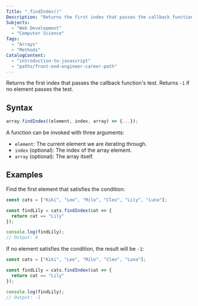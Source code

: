 ```yaml
---
Title: ".findIndex()"
Description: "Returns the first index that passes the callback function's test. Returns `-1` if no element passes the test."
Subjects:
  - "Web Development"
  - "Computer Science"
Tags:
  - "Arrays"
  - "Methods"
CatalogContent:
  - "introduction-to-javascript"
  - "paths/front-end-engineer-career-path"
---
```


Returns the first index that passes the callback function's test. Returns `-1` if no element passes the test.

## Syntax

```js
array.findIndex((element, index, array) => {...});
```

A function can be invoked with three arguments: 

- `element`: The current element we are iterating through.
- `index` (optional): The index of the array element.
- `array` (optional): The array itself.

## Examples

Find the first element that satisfies the condition:

```js
const cats = ["Kiki", "Leo", "Milo", "Cleo", "Lily", "Luna"];

const findLily = cats.findIndex(cat => {
  return cat == "Lily"
});

console.log(findLily);
// Output: 4
```

If no element satisfies the condition, the result will be `-1`:

```js
const cats = ["Kiki", "Leo", "Milo", "Cleo", "Luna"];

const findLily = cats.findIndex(cat => {
  return cat == "Lily"
});

console.log(findLily);
// Output: -1
```